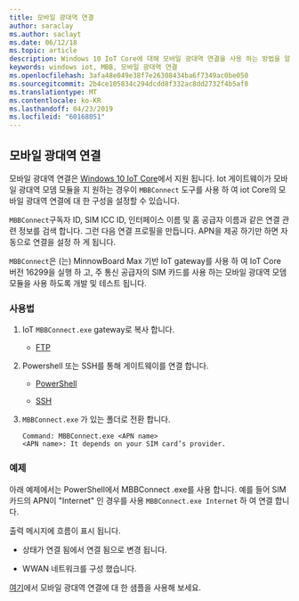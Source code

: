 ```yaml
---
title: 모바일 광대역 연결
author: saraclay
ms.author: saclayt
ms.date: 06/12/18
ms.topic: article
description: Windows 10 IoT Core에 대해 모바일 광대역 연결을 사용 하는 방법을 알아봅니다.
keywords: windows iot, MBB, 모바일 광대역 연결
ms.openlocfilehash: 3afa48e049e38f7e26308434ba6f7349ac0be050
ms.sourcegitcommit: 2b4ce105834c294dcdd8f332ac8dd2732f4b5af8
ms.translationtype: MT
ms.contentlocale: ko-KR
ms.lasthandoff: 04/23/2019
ms.locfileid: "60168051"
---
```

## <a name="mobile-broadband-connection"></a>모바일 광대역 연결

모바일 광대역 연결은 [Windows 10 IoT Core](http://windowsondevices.com)에서 지원 됩니다. Iot 게이트웨이가 모바일 광대역 모뎀 모듈을 지 원하는 경우이 `MBBConnect` 도구를 사용 하 여 iot Core의 모바일 광대역 연결에 대 한 구성을 설정할 수 있습니다.

`MBBConnect`구독자 ID, SIM ICC ID, 인터페이스 이름 및 홈 공급자 이름과 같은 연결 관련 정보를 검색 합니다. 그런 다음 연결 프로필을 만듭니다. APN을 제공 하기만 하면 자동으로 연결을 설정 하 게 됩니다.

`MBBConnect`은 (는) MinnowBoard Max 기반 IoT gateway를 사용 하 여 IoT Core 버전 16299을 실행 하 고, 주 통신 공급자의 SIM 카드를 사용 하는 모바일 광대역 모뎀 모듈을 사용 하도록 개발 및 테스트 됩니다.

### <a name="usage"></a>사용법

1. IoT `MBBConnect.exe` gateway로 복사 합니다.

   * [FTP](https://docs.microsoft.com/windows/iot-core/connect-your-device/ftp)

2. Powershell 또는 SSH를 통해 게이트웨이를 연결 합니다.

   * [PowerShell](https://docs.microsoft.com/windows/iot-core/connect-your-device/powershell)

   * [SSH](https://docs.microsoft.com/windows/iot-core/connect-your-device/SSH)

3. `MBBConnect.exe` 가 있는 폴더로 전환 합니다. 
   ```
   Command: MBBConnect.exe <APN name>
   <APN name>: It depends on your SIM card’s provider. 
   ```

### <a name="example"></a>예제
아래 예제에서는 PowerShell에서 MBBConnect .exe를 사용 합니다. 예를 들어 SIM 카드의 APN이 "Internet" 인 경우를 사용 `MBBConnect.exe Internet` 하 여 연결 합니다.
 
출력 메시지에 흐름이 표시 됩니다.

* 상태가 연결 됨에서 연결 됨으로 변경 됩니다. 

* WWAN 네트워크를 구성 했습니다.

[여기](https://github.com/ms-iot/iot-utilities/tree/master/MBBConnect)에서 모바일 광대역 연결에 대 한 샘플을 사용해 보세요.
